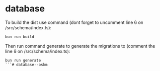 # database

To build the dist use command (dont forget to uncomment line 6 on /src/schema/index.ts):
```
bun run build
```

Then run command generate to generate the migrations to (comment the line 6 on /src/schema/index.ts):
```
bun run generate
```# database--oskm
